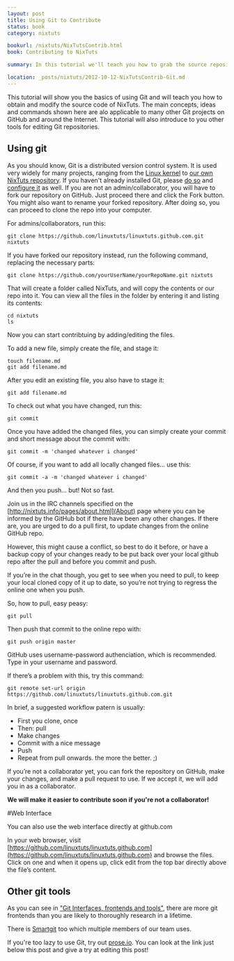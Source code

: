 ```yaml
---
layout: post
title: Using Git to Contribute
status: book
category: nixtuts

bookurl: /nixtuts/NixTutsContrib.html
book: Contributing to NixTuts

summary: In this tutorial we'll teach you how to grab the source repository of NixTuts. This applies to many Git repositories hosted on GitHub.

location: _posts/nixtuts/2012-10-12-NixTutsContrib-Git.md
---
```


This tutorial will show you the basics of using Git and will teach you how to obtain and modify the source code of NixTuts. The main concepts, ideas and commands shown here are alo applicable to many other Git projects on GitHub and around the Internet. This tutorial will also introduce to you other tools for editing Git repositories.

## Using git

As you should know, Git is a distributed version control system. It is used very widely for many projects, ranging from the [Linux kernel](http://www.kernel.org) to [our own NixTuts repository](https://github.com/linuxtuts/linuxtuts.github.com). If you haven't already installed Git, please [do so](http://git-scm.com/downloads) and [configure it](https://help.github.com/articles/set-up-git) as well. If you are not an admin/collaborator, you will have to fork our repository on GitHub. Just proceed there and click the Fork button. You might also want to rename your forked repository. After doing so, you can proceed to clone the repo into your computer.

For admins/collaborators, run this:

    git clone https://github.com/linuxtuts/linuxtuts.github.com.git nixtuts

If you have forked our repository instead, run the following command, replacing the necessary parts:

    git clone https://github.com/yourUserName/yourRepoName.git nixtuts

That will create a folder called NixTuts, and will copy the contents or our repo into it. You can view all the files in the folder by entering it and listing its contents:

    cd nixtuts
    ls

Now you can start contribtuing by adding/editing the files.

To add a new file, simply create the file, and stage it:

    touch filename.md
    git add filename.md

After you edit an existing file, you also have to stage it:

    git add filename.md

To check out what you have changed, run this:

    git commit

Once you have added the changed files, you can simply create your commit
and short message about the commit with:

    git commit -m 'changed whatever i changed'

Of course, if you want to add all locally changed files… use this:

    git commit -a -m 'changed whatever i changed'

And then you push… but! Not so fast.

Join us in the IRC channels specified on the [http://nixtuts.info/pages/about.html](About) page where you can be
informed by the GitHub bot if there have been any other changes. If
there are, you are urged to do a pull first, to update changes from the
online GitHub repo.

However, this might cause a conflict, so best to do it before, or have a
backup copy of your changes ready to be put back over your local github
repo after the pull and before you commit and push.

If you’re in the chat though, you get to see when you need to pull, to
keep your local cloned copy of it up to date, so you’re not trying to
regress the online one when you push.

So, how to pull, easy peasy:

    git pull

Then push that commit to the online repo with:

    git push origin master
    
GitHub uses username-password authenciation, which is recommended. Type in your username and password.

If there’s a problem with this, try this command:

    git remote set-url origin https://github.com/linuxtuts/linuxtuts.github.com.git

In brief, a suggested workflow patern is usually:

-   First you clone, once
-   Then: pull
-   Make changes
-   Commit with a nice message
-   Push
-   Repeat from pull onwards. the more the better. ;)

If you’re not a collaborator yet, you can fork the repository on GitHub,
make your changes, and make a pull request to use. If we accept it, we
will add you in as a collaborator.

__We will make it easier to contribute soon if you're not a collaborator!__

<!--more-->

#Web Interface

You can also use the web interface directly at github.com

In your web browser, visit [https://github.com/linuxtuts/linuxtuts.github.com](https://github.com/linuxtuts/linuxtuts.github.com) and browse the files. Click on one and when it opens up, click edit from the top bar directly above the file’s content.

## Other git tools

As you can see in [\"Git Interfaces, frontends and tools\"](https://git.wiki.kernel.org/index.php/Interfaces,_frontends,_and_tools), there are more git frontends than you are likely to thoroughly research in a lifetime.

There is [Smartgit](http://www.syntevo.com/smartgit/index.html) too which multiple members of our team uses.

If you're too lazy to use Git, try out [prose.io](http://prose.io). You can look at the link just below this post and give a try at editing this post!
